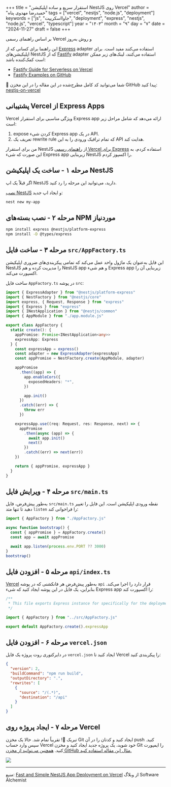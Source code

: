 +++
title = "استقرار سریع و ساده اپلیکیشن NestJS روی Vercel"
author = "حمیدرضا مهدوی پناه"
tags = ["vercel", "nestjs", "node.js", "deployment"]
keywords = ["js", "جاوااسکریپت", "deployment", "express", "nestjs", "node.js", "vercel", "typescript"]
year = "۱۴۰۳"
month = "۹"
day = "۷" 
date = "2024-11-27"
draft = false
+++

بر اساس راهنمای رسمی Vercel و روش به‌روز

<!--more-->

این راهنما برای کسانی که از [Express](https://expressjs.com/) adapter استفاده می‌کنند مفید است. برای اپلیکیشن‌های NestJS که از [Fastify](https://fastify.dev/) adapter استفاده می‌کنند، لینک‌های زیر ممکن است کمک‌کننده باشد:

- [Fastify Guide for Serverless on Vercel](https://fastify.dev/docs/latest/Guides/Serverless/#vercel)
- [Fastify Examples on GitHub](https://github.com/vercel/examples/tree/main/starter/fastify)

🚀 شما می‌توانید کد کامل مطرح‌شده در این مقاله را در این مخزن GitHub پیدا کنید: [nestjs-on-vercel](https://github.com/mahdavipanah/nestjs-on-vercel)

## پشتیبانی Vercel از Express Apps

Vercel ویژگی مناسبی برای استقرار Express app ارائه می‌دهد که شامل مراحل زیر است:

1. expose کردن شیء Express app در یک API.
2. تعریف یک rewrite rule که تمام ترافیک ورودی را به این API هدایت کند.

من برای استقرار NestJS از [راهنمای رسمی Vercel برای Express](https://vercel.com/guides/using-express-with-vercel) استفاده کردم، به این صورت که شیء Express app زیربنایی NestJS را اکسپوز کردم.

## مرحله ۱ - ساخت یک اپلیکیشن NestJS

اگر قبلاً یک اپ NestJS دارید، می‌توانید این مرحله را رد کنید.

[نصب NestJS](https://docs.nestjs.com/first-steps) و ایجاد اپ جدید:

```bash
nest new my-app
```

## مرحله ۲ - نصب بسته‌های NPM موردنیاز

```bash
npm install express @nestjs/platform-express
npm install -D @types/express
```

## مرحله ۳ - ساخت فایل `src/AppFactory.ts`

این فایل به‌عنوان یک ماژول واحد عمل می‌کند که تمامی پیکربندی‌های ضروری اپلیکیشن NestJS را مدیریت کرده و هم NestJS app و هم شیء Express app زیربنایی آن را اکسپورت می‌کند.

ساخت فایل `AppFactory.ts` در پوشه `src`:

```typescript
import { ExpressAdapter } from "@nestjs/platform-express"
import { NestFactory } from "@nestjs/core"
import express, { Request, Response } from "express"
import { Express } from "express"
import { INestApplication } from "@nestjs/common"
import { AppModule } from "./app.module.js"

export class AppFactory {
  static create(): {
    appPromise: Promise<INestApplication<any>>
    expressApp: Express
  } {
    const expressApp = express()
    const adapter = new ExpressAdapter(expressApp)
    const appPromise = NestFactory.create(AppModule, adapter)

    appPromise
      .then((app) => {
        app.enableCors({
          exposedHeaders: "*",
        })

        app.init()
      })
      .catch((err) => {
        throw err
      })

    expressApp.use((req: Request, res: Response, next) => {
      appPromise
        .then(async (app) => {
          await app.init()
          next()
        })
        .catch((err) => next(err))
    })

    return { appPromise, expressApp }
  }
}
```

## مرحله ۴ - ویرایش فایل `src/main.ts`

به‌طور پیش‌فرض، فایل `src/main.ts` نقطه ورودی اپلیکیشن است. این فایل را تغییر دهید تا تنها متد `listen` را فراخوانی کند:

```typescript
import { AppFactory } from "./AppFactory.js"

async function bootstrap() {
  const { appPromise } = AppFactory.create()
  const app = await appPromise

  await app.listen(process.env.PORT ?? 3000)
}
bootstrap()
```

## مرحله ۵ - افزودن فایل `api/index.ts`

[Vercel](https://vercel.com/docs/functions/runtimes/node-js) به‌طور پیش‌فرض هر فانکشنی که در پوشه `api` قرار دارد را اجرا می‌کند. بنابراین، یک فایل در این پوشه ایجاد کنید که شیء Express app را اکسپورت کند:

```typescript
/**
 * This file exports Express instance for specifically for the deployment of the app on Vercel.
 */

import { AppFactory } from "../src/AppFactory.js"

export default AppFactory.create().expressApp
```

## مرحله ۶ - افزودن فایل `vercel.json`

در دایرکتوری روت پروژه یک فایل `vercel.json` ایجاد کنید تا Vercel را پیکربندی کنید:

```json
{
  "version": 2,
  "buildCommand": "npm run build",
  "outputDirectory": ".",
  "rewrites": [
    {
      "source": "/(.*)",
      "destination": "/api"
    }
  ]
}
```

## مرحله ۷ - ایجاد پروژه روی Vercel

تبریک 🎉! تقریباً تمام شد. حالا یک مخزن Git ایجاد کنید و کدتان را در آن push کنید. سپس وارد حساب Vercel خود شوید، یک پروژه جدید ایجاد کنید و مخزن Git را ایمپورت کنید. [همچنین می‌توانید از مخزن GitHub مثال این مقاله استفاده کنید.](https://github.com/mahdavipanah/nestjs-on-vercel)

![](https://cdn.hashnode.com/res/hashnode/image/upload/v1732642786627/ff53c571-d062-486f-9ba0-db195dfb7b93.png)

---

منبع:
[Fast and Simple NestJS App Deployment on Vercel](https://hamidreza.tech/nestjs-on-vercel)
از وبلاگ Software Alchemist
